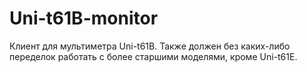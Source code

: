 # Uni-t61B-monitor
Клиент для мультиметра Uni-t61B. Также должен без каких-либо переделок работать с более старшими моделями, кроме Uni-t61E. 
